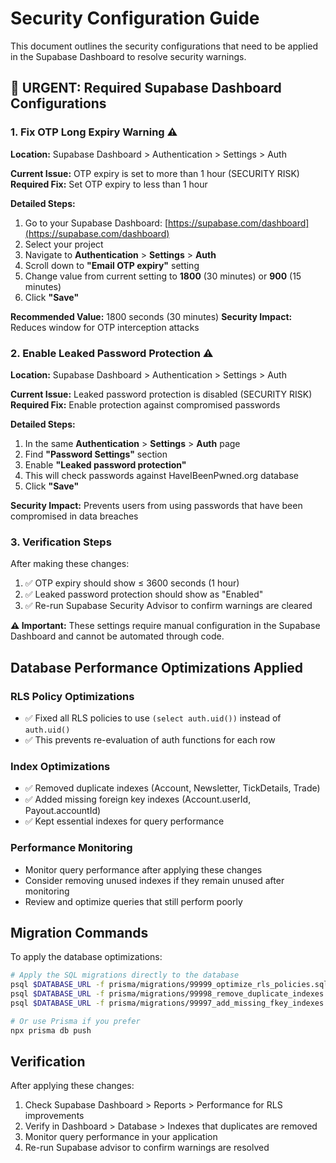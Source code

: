 # Security Configuration Guide

This document outlines the security configurations that need to be applied in the Supabase Dashboard to resolve security warnings.

## 🚨 URGENT: Required Supabase Dashboard Configurations

### 1. Fix OTP Long Expiry Warning ⚠️

**Location:** Supabase Dashboard > Authentication > Settings > Auth

**Current Issue:** OTP expiry is set to more than 1 hour (SECURITY RISK)
**Required Fix:** Set OTP expiry to less than 1 hour

**Detailed Steps:**
1. Go to your Supabase Dashboard: [https://supabase.com/dashboard](https://supabase.com/dashboard)
2. Select your project
3. Navigate to **Authentication** > **Settings** > **Auth**
4. Scroll down to **"Email OTP expiry"** setting
5. Change value from current setting to **1800** (30 minutes) or **900** (15 minutes)
6. Click **"Save"**

**Recommended Value:** 1800 seconds (30 minutes)
**Security Impact:** Reduces window for OTP interception attacks

### 2. Enable Leaked Password Protection ⚠️

**Location:** Supabase Dashboard > Authentication > Settings > Auth

**Current Issue:** Leaked password protection is disabled (SECURITY RISK)
**Required Fix:** Enable protection against compromised passwords

**Detailed Steps:**
1. In the same **Authentication** > **Settings** > **Auth** page
2. Find **"Password Settings"** section
3. Enable **"Leaked password protection"**
4. This will check passwords against HaveIBeenPwned.org database
5. Click **"Save"**

**Security Impact:** Prevents users from using passwords that have been compromised in data breaches

### 3. Verification Steps

After making these changes:
1. ✅ OTP expiry should show ≤ 3600 seconds (1 hour)
2. ✅ Leaked password protection should show as "Enabled"
3. ✅ Re-run Supabase Security Advisor to confirm warnings are cleared

**⚠️ Important:** These settings require manual configuration in the Supabase Dashboard and cannot be automated through code.

## Database Performance Optimizations Applied

### RLS Policy Optimizations
- ✅ Fixed all RLS policies to use `(select auth.uid())` instead of `auth.uid()`
- ✅ This prevents re-evaluation of auth functions for each row

### Index Optimizations
- ✅ Removed duplicate indexes (Account, Newsletter, TickDetails, Trade)
- ✅ Added missing foreign key indexes (Account.userId, Payout.accountId)
- ✅ Kept essential indexes for query performance

### Performance Monitoring
- Monitor query performance after applying these changes
- Consider removing unused indexes if they remain unused after monitoring
- Review and optimize queries that still perform poorly

## Migration Commands

To apply the database optimizations:

```bash
# Apply the SQL migrations directly to the database
psql $DATABASE_URL -f prisma/migrations/99999_optimize_rls_policies.sql
psql $DATABASE_URL -f prisma/migrations/99998_remove_duplicate_indexes.sql  
psql $DATABASE_URL -f prisma/migrations/99997_add_missing_fkey_indexes.sql

# Or use Prisma if you prefer
npx prisma db push
```

## Verification

After applying these changes:

1. Check Supabase Dashboard > Reports > Performance for RLS improvements
2. Verify in Dashboard > Database > Indexes that duplicates are removed
3. Monitor query performance in your application
4. Re-run Supabase advisor to confirm warnings are resolved
